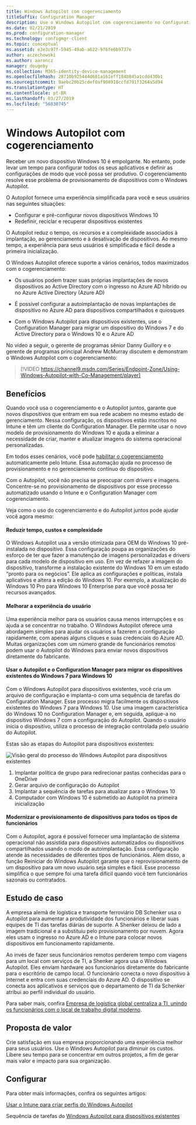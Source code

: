 ```yaml
---
title: Windows Autopilot com cogerenciamento
titleSuffix: Configuration Manager
description: Use o Windows Autopilot com cogerenciamento no Configuration Manager para simplificar a configuração de novos dispositivos Windows 10.
ms.date: 02/21/2019
ms.prod: configuration-manager
ms.technology: configmgr-client
ms.topic: conceptual
ms.assetid: e3e3c97f-5945-49ab-a622-9f6fe6b9737e
author: aczechowski
ms.author: aaroncz
manager: dougeby
ms.collection: M365-identity-device-management
ms.openlocfilehash: 28710b925444d681a161eff184b845a1cdd430b1
ms.sourcegitcommit: 9aebc20b25cdef0af908918ccfd791f3264a5d94
ms.translationtype: HT
ms.contentlocale: pt-BR
ms.lasthandoff: 03/27/2019
ms.locfileid: "56838745"
---
```

# <a name="windows-autopilot-with-co-management"></a>Windows Autopilot com cogerenciamento

Receber um novo dispositivo Windows 10 é empolgante. No entanto, pode levar um tempo para configurar todos os seus aplicativos e definir as configurações de modo que você possa ser produtivo. O cogerenciamento resolve esse problema de provisionamento de dispositivos com o Windows Autopilot.

O Autopilot fornece uma experiência simplificada para você e seus usuários nas seguintes situações:
- Configurar e pré-configurar novos dispositivos Windows 10  
- Redefinir, reciclar e recuperar dispositivos existentes  

O Autopilot reduz o tempo, os recursos e a complexidade associados à implantação, ao gerenciamento e à desativação de dispositivos. Ao mesmo tempo, a experiência para seus usuários é simplificada e fácil desde a primeira inicialização.

O Windows Autopilot oferece suporte a vários cenários, todos maximizados com o cogerenciamento:

- Os usuários podem trazer suas próprias implantações de novos dispositivos ao Active Directory com o ingresso no Azure AD híbrido ou no Azure Active Directory (Azure AD)  

- É possível configurar a autoimplantação de novas implantações de dispositivo no Azure AD para dispositivos compartilhados e quiosques  

- Com o Windows Autopilot para dispositivos existentes, use o Configuration Manager para migrar um dispositivo do Windows 7 e do Active Directory para o Windows 10 e o Azure AD  

No vídeo a seguir, o gerente de programas sênior Danny Guillory e o gerente de programas principal Andrew McMurray discutem e demonstram o Windows Autopilot com o cogerenciamento:

> [!VIDEO https://channel9.msdn.com/Series/Endpoint-Zone/Using-Windows-Autopilot-with-Co-Management/player]



## <a name="benefits"></a>Benefícios

Quando você usa o cogerenciamento e o Autopilot juntos, garante que novos dispositivos que entram em sua rede acabem no mesmo estado de gerenciamento. Nessa configuração, os dispositivos estão inscritos no Intune e têm um cliente do Configuration Manager.  Ele permite usar o novo modelo de provisionamento do Windows 10 e ajuda a eliminar a necessidade de criar, manter e atualizar imagens do sistema operacional personalizadas. 

Em todos esses cenários, você pode [habilitar o cogerenciamento](/sccm/comanage/how-to-prepare-win10) automaticamente pelo Intune. Essa automação ajuda no processo de provisionamento e no gerenciamento contínuo do dispositivo.

Com o Autopilot, você não precisa se preocupar com drivers e imagens. Concentre-se no provisionamento de dispositivos por esse processo automatizado usando o Intune e o Configuration Manager com cogerenciamento.


Veja como o uso do cogerenciamento e do Autopilot juntos pode ajudar você agora mesmo:

#### <a name="reduce-time-costs-and-complexity"></a>Reduzir tempo, custos e complexidade
O Windows Autopilot usa a versão otimizada para OEM do Windows 10 pré-instalada no dispositivo. Essa configuração poupa as organizações do esforço de ter que fazer a manutenção de imagens personalizadas e drivers para cada modelo de dispositivo em uso. Em vez de refazer a imagem do dispositivo, transforme a instalação existente do Windows 10 em um estado “pronto para os negócios”. Ele aplica as configurações e políticas, instala aplicativos e altera a edição do Windows 10. Por exemplo, a atualização do Windows 10 Pro para Windows 10 Enterprise para que você possa ter recursos avançados.

#### <a name="improve-the-user-experience"></a>Melhorar a experiência do usuário
Uma experiência melhor para os usuários causa menos interrupções e os ajuda a se concentrar no trabalho. O Windows Autopilot oferece uma abordagem simples para ajudar os usuários a fazerem a configuração rapidamente, com apenas alguns cliques e suas credenciais do Azure AD. Muitas organizações com um número grande de funcionários remotos podem usar o Autopilot do Windows para enviar novos dispositivos diretamente do fabricante.

#### <a name="use-autopilot-and-configuration-manager-to-migrate-existing-windows-7-devices-to-windows-10"></a>Usar o Autopilot e o Configuration Manager para migrar os dispositivos existentes do Windows 7 para Windows 10
Com o Windows Autopilot para dispositivos existentes, você cria um arquivo de configuração e implanta-o com uma sequência de tarefas do Configuration Manager. Esse processo migra facilmente os dispositivos existentes do Windows 7 para Windows 10. Use uma imagem característica do Windows 10 no Configuration Manager e, em seguida, aplique-a no dispositivo Windows 7 com a configuração do Autopilot. Quando o usuário inicia o dispositivo, utiliza o processo de integração controlada pelo usuário do Autopilot.

Estas são as etapas do Autopilot para dispositivos existentes:

![Visão geral do processo do Windows Autopilot para dispositivos existentes](media/autopilot-for-existing-devices.png)

1. Implantar política de grupo para redirecionar pastas conhecidas para o OneDrive
2. Gerar arquivo de configuração do Autopilot
3. Implantar a sequência de tarefas para atualizar para o Windows 10
4. Computador com Windows 10 é submetido ao Autopilot na primeira inicialização

#### <a name="modernizing-device-provisioning-for-all-types-of-workers"></a>Modernizar o provisionamento de dispositivos para todos os tipos de funcionários
Com o Autopilot, agora é possível fornecer uma implantação de sistema operacional não assistida para dispositivos automatizados ou dispositivos compartilhados usando o modo de autoimplantação. Essa configuração atende às necessidades de diferentes tipos de funcionários. Além disso, a função Reiniciar do Windows Autopilot garante que o reprovisionamento de um dispositivo para um novo usuário seja simples e fácil. Esse processo simplifica o que sempre foi uma tarefa difícil quando você tem funcionários sazonais ou contratados. 



## <a name="case-study"></a>Estudo de caso

A empresa alemã de logística e transporte ferroviário DB Schenker usa o Autopilot para aumentar a produtividade dos funcionários e liberar suas equipes de TI das tarefas diárias de suporte. A Shenker deixou de lado a imagem tradicional e a substituiu pelo provisionamento por nuvem. Agora eles usam o ingresso no Azure AD e o Intune para colocar novos dispositivos em funcionamento rapidamente. 

Ao invés de fazer seus funcionários remotos perderem tempo com viagens para um local com serviços de TI, a Shenker agora usa o Windows Autopilot. Eles enviam hardware aos funcionários diretamente do fabricante para o escritório de campo local. O funcionário conecta o novo dispositivo à Internet e entra com suas credenciais do Azure AD. O dispositivo se conecta aos aplicativos e serviços que o departamento de TI da Schenker atribui ao perfil individual do usuário.

Para saber mais, confira [Empresa de logística global centraliza a TI, unindo os funcionários com o local de trabalho digital moderno](https://customers.microsoft.com/story/db-schenker-travel-transportation-windows-10).



## <a name="value-proposition"></a>Proposta de valor

Crie satisfação em sua empresa proporcionando uma experiência melhor para seus usuários. Use o Windows Autopilot para diminuir os custos. Libere seu tempo para se concentrar em outros projetos, a fim de gerar mais valor e impacto para sua organização.



## <a name="configure"></a>Configurar

Para obter mais informações, confira os seguintes artigos:

[Usar o Intune para criar perfis do Windows Autopilot](https://docs.microsoft.com/intune/enrollment-autopilot)

Sequência de tarefas do [Windows Autopilot para dispositivos existentes](/sccm/osd/deploy-use/windows-autopilot-for-existing-devices)

